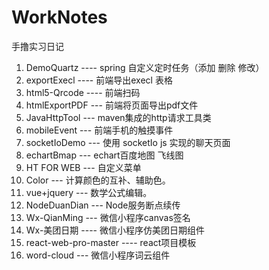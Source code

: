 # WorkNotes
手撸实习日记
1. DemoQuartz ---- spring 自定义定时任务（添加 删除 修改）
2. exportExecl ---- 前端导出execl 表格
3. html5-Qrcode ---- 前端扫码
4. htmlExportPDF --- 前端将页面导出pdf文件
5. JavaHttpTool --- maven集成的http请求工具类
6. mobileEvent --- 前端手机的触摸事件
7. socketIoDemo --- 使用 socketIo js 实现的聊天页面
8. echartBmap --- echart百度地图 飞线图
9. HT FOR WEB --- 自定义菜单
10. Color --- 计算颜色的互补、辅助色。
11. vue+jquery --- 数学公式编辑。
12. NodeDuanDian --- Node服务断点续传
13. Wx-QianMing --- 微信小程序canvas签名
14. Wx-美团日期 ----   微信小程序仿美团日期组件
15. react-web-pro-master ---- react项目模板
16. word-cloud --- 微信小程序词云组件